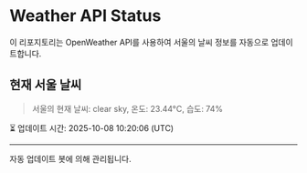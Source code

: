 
# Weather API Status

이 리포지토리는 OpenWeather API를 사용하여 서울의 날씨 정보를 자동으로 업데이트합니다.

## 현재 서울 날씨
> 서울의 현재 날씨: clear sky, 온도: 23.44°C, 습도: 74%

⏳ 업데이트 시간: 2025-10-08 10:20:06 (UTC)

---
자동 업데이트 봇에 의해 관리됩니다.
